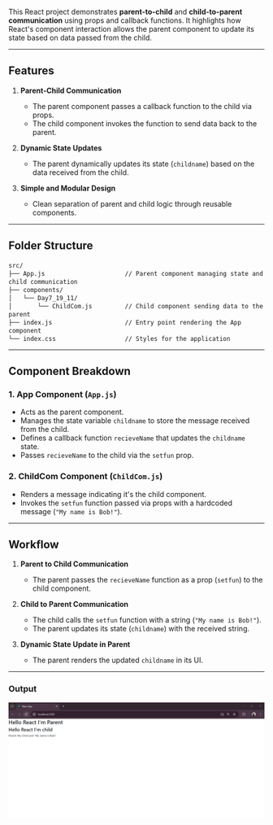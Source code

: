 This React project demonstrates **parent-to-child** and **child-to-parent communication** using props and callback functions. It highlights how React's component interaction allows the parent component to update its state based on data passed from the child.

---

## Features

1. **Parent-Child Communication**  
   - The parent component passes a callback function to the child via props.
   - The child component invokes the function to send data back to the parent.

2. **Dynamic State Updates**  
   - The parent dynamically updates its state (`childname`) based on the data received from the child.

3. **Simple and Modular Design**  
   - Clean separation of parent and child logic through reusable components.

---

## Folder Structure

```
src/
├── App.js                      // Parent component managing state and child communication
├── components/
│   └── Day7_19_11/
│       └── ChildCom.js         // Child component sending data to the parent
├── index.js                    // Entry point rendering the App component
└── index.css                   // Styles for the application
```

---

## Component Breakdown

### 1. **App Component** (`App.js`)  
   - Acts as the parent component.  
   - Manages the state variable `childname` to store the message received from the child.  
   - Defines a callback function `recieveName` that updates the `childname` state.  
   - Passes `recieveName` to the child via the `setfun` prop.

### 2. **ChildCom Component** (`ChildCom.js`)  
   - Renders a message indicating it's the child component.  
   - Invokes the `setfun` function passed via props with a hardcoded message (`"My name is Bob!"`).

---

## Workflow

1. **Parent to Child Communication**  
   - The parent passes the `recieveName` function as a prop (`setfun`) to the child component.

2. **Child to Parent Communication**  
   - The child calls the `setfun` function with a string (`"My name is Bob!"`).
   - The parent updates its state (`childname`) with the received string.

3. **Dynamic State Update in Parent**  
   - The parent renders the updated `childname` in its UI.

---

### Output
![Output](./Output.png)
